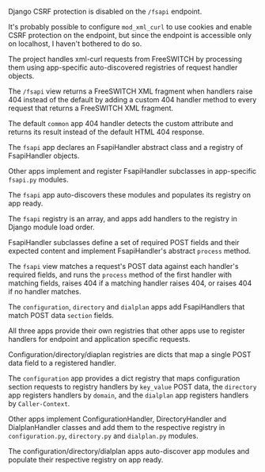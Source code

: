 Django CSRF protection
is disabled on the `/fsapi` endpoint.

It's probably possible to configure `mod_xml_curl`
to use cookies
and enable CSRF protection on the endpoint,
but since the endpoint is accessible
only on localhost,
I haven't bothered to do so.

The project handles xml-curl requests
from FreeSWITCH
by processing them using
app-specific
auto-discovered
registries of request handler objects.

The `/fsapi` view
returns a FreeSWITCH XML fragment
when handlers raise 404
instead of the default
by adding a custom 404 handler method
to every request
that returns a FreeSWITCH XML fragment.

The default `common` app 404 handler
detects the custom attribute
and returns its result
instead of the default HTML 404 response.

The `fsapi` app
declares an FsapiHandler abstract class
and a registry of FsapiHandler objects.

Other apps
implement and register FsapiHandler subclasses
in app-specific `fsapi.py` modules.

The `fsapi` app auto-discovers these modules
and populates its registry on app ready.

The `fsapi` registry is an array,
and apps add handlers to the registry
in Django module load order.

FsapiHandler subclasses
define a set of required POST fields
and their expected content
and implement FsapiHandler's abstract `process` method.

The `fsapi` view
matches a request's POST data
against each handler's required fields,
and runs the `process` method
of the first handler with matching fields,
raises 404 if a matching handler raises 404,
or raises 404 if no handler matches.

The `configuration`, `directory` and `dialplan` apps
add FsapiHandlers that match
POST data `section` fields.

All three apps provide
their own registries
that other apps use
to register handlers for
endpoint and application specific requests.

Configuration/directory/diaplan registries
are dicts that map a single POST data field
to a registered handler.

The `configuration` app
provides a dict registry
that maps configuration section requests
to registry handlers by `key_value` POST data,
the `directory` app
registers handlers by `domain`,
and the `dialplan` app
registers handlers by `Caller-Context`.

Other apps
implement ConfigurationHandler,
DirectoryHandler
and DialplanHandler classes
and add them to the respective registry
in `configuration.py`,
`directory.py`
and `dialplan.py` modules.

The configuration/directory/dialplan apps
auto-discover app modules
and populate their respective registry on app ready.
